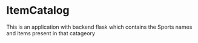 # ItemCatalog
This is an application with backend flask which contains the Sports names and items present in that catageory
